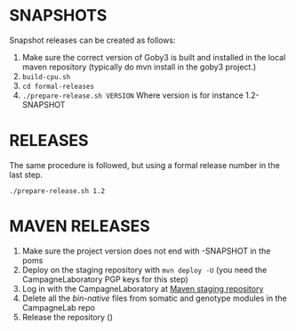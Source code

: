 # SNAPSHOTS

Snapshot releases can be created as follows:

1. Make sure the correct version of Goby3 is built and installed in the local maven repository (typically do mvn install in the goby3 project.)
2. ````build-cpu.sh````
2. ```cd formal-releases```
3. ````./prepare-release.sh VERSION````
Where version is for instance 1.2-SNAPSHOT

# RELEASES

The same procedure is followed, but using a formal release number in the last step.

```
./prepare-release.sh 1.2
```

# MAVEN RELEASES
 1. Make sure the project version does not end with -SNAPSHOT in the poms
 2. Deploy on the staging repository with ````mvn deploy -U````  (you need the CampagneLaboratory PGP keys for this step)
 3. Log in with the CampagneLaboratory at [Maven staging repository](https://oss.sonatype.org/#stagingRepositories) 
 4. Delete all the *bin-native* files from somatic and genotype modules in the CampagneLab repo
 5. Release the repository ()